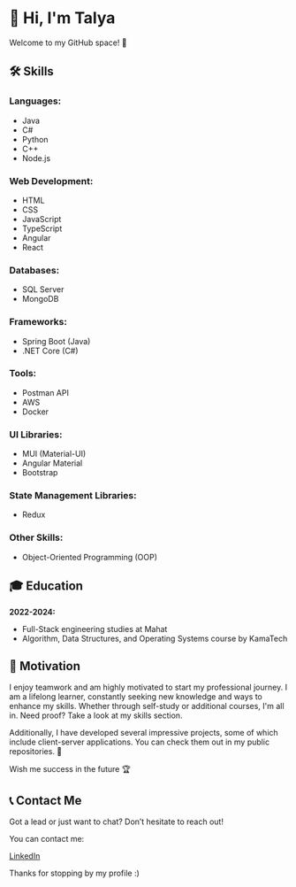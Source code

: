 #  👋 Hi, I'm Talya

Welcome to my GitHub space! 🚀

## 🛠️ Skills

### Languages:
- Java
- C#
- Python
- C++
- Node.js
  
### Web Development:
- HTML
- CSS
- JavaScript
- TypeScript
- Angular
- React

### Databases:
- SQL Server
- MongoDB

### Frameworks:
- Spring Boot (Java)
- .NET Core (C#)

### Tools:
- Postman API
- AWS
- Docker

### UI Libraries:
- MUI (Material-UI)
- Angular Material
- Bootstrap 

### State Management Libraries:
- Redux

### Other Skills:
- Object-Oriented Programming (OOP)

## 🎓 Education

**2022-2024:**
- Full-Stack engineering studies at Mahat
- Algorithm, Data Structures, and Operating Systems course by KamaTech

## 💪 Motivation
I enjoy teamwork and am highly motivated to start my professional journey. I am a lifelong learner, constantly seeking new knowledge and ways to enhance my skills. Whether through self-study or additional courses, I'm all in. Need proof? Take a look at my skills section.

Additionally, I have developed several impressive projects, some of which include client-server applications. You can check them out in my public repositories. 🔎

Wish me success in the future 🏆

## 📞 Contact Me
Got a lead or just want to chat? Don’t hesitate to reach out!

You can contact me:

[LinkedIn](https://www.linkedin.com/in/talya-molson)

Thanks for stopping by my profile :)
